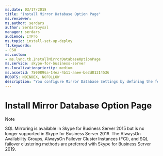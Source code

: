 ```yaml
---
ms.date: 03/17/2018
title: "Install Mirror Database Option Page"
ms.reviewer: 
ms.author: serdars
author: SerdarSoysal
manager: serdars
audience: ITPro
ms.topic: install-set-up-deploy
f1.keywords:
- CSH
ms.custom:
- ms.lync.tb.InstallMirrorDatabaseOptionPage
ms.service: skype-for-business-server
ms.localizationpriority: medium
ms.assetid: 7500896a-14ea-4b11-aaee-be3d81314536
ROBOTS: NOINDEX, NOFOLLOW
description: "You configure Mirror Database Settings by defining the following:"
---
```


# Install Mirror Database Option Page
 
> [!NOTE]
> SQL Mirroring is available in Skype for Business Server 2015 but is no longer supported in Skype for Business Server 2019. The  AlwaysOn Availability Groups, AlwaysOn Failover Cluster Instances (FCI), and SQL failover clustering methods are preferred with Skype for Business Server 2019.

